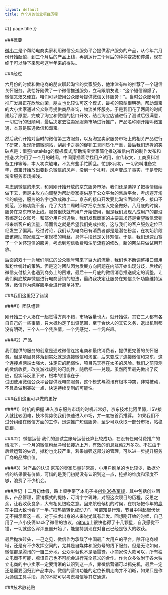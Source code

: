 ```yaml
---
layout: default
title: 六个月的创业项目历程
---
```


#{{ page.title }}  
<br/>
###概要

[微小二](http://fw.jd.com/ser/detail.action?serviceCode=FW_GOODS-13002)是个帮助电商卖家利用微信公众服务平台提供客户服务的产品，从今年六月份开始酝酿，到三个月后的产品上线，再到运行二个月后的种种变故和停滞，现在终于可以静下来思考这半年来的得失。

###经过

六月份的时候和做电商的朋友聊起淘宝的卖家服务，他津津有味的推荐了一个短信关怀服务。我恰好刚做了一个微信推送服务，立马跟朋友说：“这个短信弱爆了，微信又炫又便宜，咱们可以使用公众账号提供微信关怀服务！”。当时公众账号的推广发展正在欣欣向荣，朋友也比较认可这个模式，最初的原型很明确，帮助淘宝的大小卖家通过公众账号提供商品查询，物流关怀服务。于是我们花了两周的时间建起了原型，完成了淘宝和微信的接口开发，结合淘宝店铺进行了测试后很满意，一切进行的很顺利，最后决定去往卖家服务市场进行推广，产品名称刚开始叫微宝通，本意是联通微信和淘宝。

然后我们开始对当时的微信第三方服务，以及淘宝卖家服务市场上的相关产品进行了研究，发现所谓微网站，刮刮卡之类的促销工具同质化严重，最后我们选择的突破点是：借鉴instaMag的模板模式,帮助淘宝卖家简化推送微信内容的制作发布和推送.大约用了一个月的时间，中间穿插着寻找用户试用，宣传软文，工商资料准备工作等等，本人初次触电，不免有些手忙脚乱。忙到8月初，一切资料准备完毕，淘宝开始放出要封杀微信的风声，没到一个礼拜，风声变成了事实，于是登陆淘宝服务市场搁浅。

考虑到微信的未来，和刚刚开始开放的京东服务市场，我们还是选择了把事情继续做下去，但是主攻方向调整为帮助卖家提供基于公众平台的售后平台，考虑避开淘宝的痕迹，服务的名字也改成微小二。京东的接口开发要比淘宝困难的多，接口不规范，沙箱功能不全，花了大约二周时间才把京东接入完全做好。八月底的时候，服务在京东市场上线。服务很快就有用户开始使用，但是我们发现八成用户的都没有绑定公众账号。和部分用户沟通后，我们发现商家的主要需求还是希望微信营销带来新客户的流量，简而言之就是希望我们完成拉粉，这与我们的客户服务定位已经发生了偏离。经过讨论，我们认为电商已有消费者都是是潜在粉丝，在初始阶段应该帮助商家建立一定规模的粉丝，具体手段还是关怀短信。于是，我们迅速山寨了一个关怀短信的服务，考虑到短信收费和注册流程的修改，新的网站只做试用开放。

后面的双十一为我们测试的公众账号带来了巨大的流量，我们也不断调整接口调用和粉丝统计的策略。但是这时团队因为发展方向问题在内部开始出现分歧，后续的微信支付接入也遇到商务上的困难，最后十一月底的微信消息推送规定的调整，让我们彻底放弃微信进行电商营销的想法，最终我决定让服务在短信关怀功能维持运转，微信作为纯客服平台进行简单补充。

###我们这里犯了错误

####1）团队组建

刚开始三个人凑在一起觉得方向不错，市场容量也大，就开始做。其它二人都有各自自己的一些事情，只大概约定了出资范围，至于合伙人的其它义务，退出机制都没有明确，三个人一个凭热情，一个凭感觉，一个凭兴趣。

####2）产品

我们提供的服务的创意是通过微信连接电商和最终消费者，提供更完善的关怀服务。但是项目具体落到实处就是连接微信和淘宝，后来变成了连接微信和京东，这个连接点两端太强大，注定它的脆弱性，项目先天存在太多的风险。我们之前预测的微信收费，改变游戏规则的可能性，随后都一一兑现。虽然阿里最先做出了反应，但实际反思下来，根本的错误在于:  
试图使用微信公众平台提供泛电商服务，这个模式与腾讯有根本冲突，非常被动，不具备做到突破一点，快速持续复制的可能性。  

###我们这里可以做的更好  

####1）时机的把握
进入京东服务市场的时机非常好，京东技术比阿里弱，ISV接入就比较困难，技术优势使我们快速进入市场，并一度被首页推荐。 如果我们不过分纠结在微信方面的工作，迅速推广短信服务，至少可以获取一部分市场，站稳脚跟。

####2）微信运营
我们的测试主账号运营还算比较成功，在没有任何付费推广的情况下，一个月的微信粉丝净增长接近上万，有效的消息互动2万多次。不过由于后续运营的失误，掉粉也比较严重，若果加强这部分的管理，可以进一步提升服务厂商的品牌价值。

####3）对产品的认识
京东的卖家质量非常高，小用户刷单的也比较少，数据分析的结果很有价值，可惜的是我们初期没有认识到这一点，挖掘的维度和深度不够，浪费了不少机会。

###后记
十二月初休假，路上顺手带了本电子书[创业36条军规](http://book.douban.com/subject/7054652/)，其中包括创业团队，产品管理，营销模式的提炼，可谓字字玑珠，对照这次项目的历程，反思之余，让我收获良多，大有相见恨晚之意。回来航班候机的时候，在机场把今年的[赢在中国](http://ying.umiwi.com/)大致也看了一半。”把热情转化成动力“，可谓知易行难，节目中得起起伏伏无不揭示着这一点，对于技术出身的人来说尤其有启发。回想刚开始的时候，自己用了一点小伎俩hack了微信的协议，[github](https://github.com/otecteng/weixin-pub)上很快也得了十几颗星，自我感觉不错，一切就这么浑浑噩噩开始了，能坚持到现在对自己已经是很大的收获。

最后抛块砖头，一己之见，微信作为承载了中国最广大用户的平台，除开电商领域，还是有不少发挥空间的，尤其是自媒体和服务号的线下服务。但是无论如何，微信都是腾讯的一亩三分地，公众平台也不是活雷锋，小商家傍大款可以，所有独立电商不可能，腾讯自己也不可能会进行完全意义的合作。作为众多依附于各大独立电商的中小卖家一定要清晰的认识到这一点，靠微信营销可以抓先机，最后一定还是需要回归到产品本身。微信的营销功能的定位长期走向并不明晰，如果只是作为通信工具手段，真的不妨可以考虑易信等其它通道。

###技术散花贴

